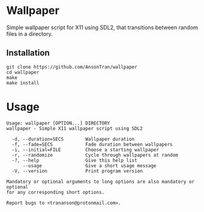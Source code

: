 # Wallpaper
Simple wallpaper script for X11 using SDL2, that transitions between random files in a directory.

## Installation
```
git clone https://github.com/AnsonTran/wallpaper
cd wallpaper
make
make install
```

# Usage
```
Usage: wallpaper [OPTION...] DIRECTORY
wallpaper - Simple X11 wallpaper script using SDL2

  -d, --duration=SECS        Wallpaper duration
  -f, --fade=SECS            Fade duration between wallpapers
  -i, --initial=FILE         Choose a starting wallpaper
  -r, --randomize            Cycle through wallpapers at random
  -?, --help                 Give this help list
      --usage                Give a short usage message
  -V, --version              Print program version

Mandatory or optional arguments to long options are also mandatory or optional
for any corresponding short options.

Report bugs to <trananson@protonmail.com>.
```
